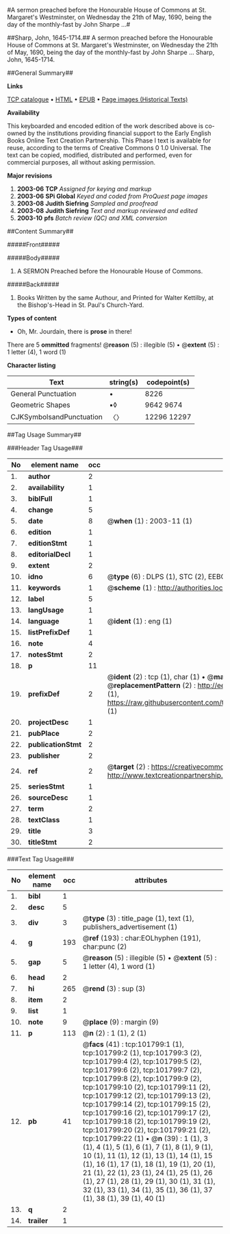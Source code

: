 #A sermon preached before the Honourable House of Commons at St. Margaret's Westminster, on Wednesday the 21th of May, 1690, being the day of the monthly-fast by John Sharpe ...#

##Sharp, John, 1645-1714.##
A sermon preached before the Honourable House of Commons at St. Margaret's Westminster, on Wednesday the 21th of May, 1690, being the day of the monthly-fast by John Sharpe ...
Sharp, John, 1645-1714.

##General Summary##

**Links**

[TCP catalogue](http://www.ota.ox.ac.uk/tcp/)  • 
[HTML](http://tei.it.ox.ac.uk/tcp/Texts-HTML/free/A59/A59562.html)  • 
[EPUB](http://tei.it.ox.ac.uk/tcp/Texts-EPUB/free/A59/A59562.epub) • 
[Page images (Historical Texts)](https://data.historicaltexts.jisc.ac.uk/view?pubId=eebo-13785850e&pageId=eebo-13785850e-101799-1)

**Availability**

This keyboarded and encoded edition of the
	       work described above is co-owned by the institutions
	       providing financial support to the Early English Books
	       Online Text Creation Partnership. This Phase I text is
	       available for reuse, according to the terms of Creative
	       Commons 0 1.0 Universal. The text can be copied,
	       modified, distributed and performed, even for
	       commercial purposes, all without asking permission.

**Major revisions**

1. __2003-06__ __TCP__ *Assigned for keying and markup*
1. __2003-06__ __SPi Global__ *Keyed and coded from ProQuest page images*
1. __2003-08__ __Judith Siefring__ *Sampled and proofread*
1. __2003-08__ __Judith Siefring__ *Text and markup reviewed and edited*
1. __2003-10__ __pfs__ *Batch review (QC) and XML conversion*

##Content Summary##

#####Front#####

#####Body#####

1. A SERMON Preached before the Honourable House of Commons.

#####Back#####

1. Books Written by the same Authour, and Printed for Walter Kettilby, at the Bishop's-Head in St. Paul's Church-Yard.

**Types of content**

  * Oh, Mr. Jourdain, there is **prose** in there!

There are 5 **ommitted** fragments! 
 @__reason__ (5) : illegible (5)  •  @__extent__ (5) : 1 letter (4), 1 word (1)

**Character listing**


|Text|string(s)|codepoint(s)|
|---|---|---|
|General Punctuation|•|8226|
|Geometric Shapes|▪◊|9642 9674|
|CJKSymbolsandPunctuation|〈〉|12296 12297|

##Tag Usage Summary##

###Header Tag Usage###

|No|element name|occ|attributes|
|---|---|---|---|
|1.|__author__|2||
|2.|__availability__|1||
|3.|__biblFull__|1||
|4.|__change__|5||
|5.|__date__|8| @__when__ (1) : 2003-11 (1)|
|6.|__edition__|1||
|7.|__editionStmt__|1||
|8.|__editorialDecl__|1||
|9.|__extent__|2||
|10.|__idno__|6| @__type__ (6) : DLPS (1), STC (2), EEBO-CITATION (1), OCLC (1), VID (1)|
|11.|__keywords__|1| @__scheme__ (1) : http://authorities.loc.gov/ (1)|
|12.|__label__|5||
|13.|__langUsage__|1||
|14.|__language__|1| @__ident__ (1) : eng (1)|
|15.|__listPrefixDef__|1||
|16.|__note__|4||
|17.|__notesStmt__|2||
|18.|__p__|11||
|19.|__prefixDef__|2| @__ident__ (2) : tcp (1), char (1)  •  @__matchPattern__ (2) : ([0-9\-]+):([0-9IVX]+) (1), (.+) (1)  •  @__replacementPattern__ (2) : http://eebo.chadwyck.com/downloadtiff?vid=$1&page=$2 (1), https://raw.githubusercontent.com/textcreationpartnership/Texts/master/tcpchars.xml#$1 (1)|
|20.|__projectDesc__|1||
|21.|__pubPlace__|2||
|22.|__publicationStmt__|2||
|23.|__publisher__|2||
|24.|__ref__|2| @__target__ (2) : https://creativecommons.org/publicdomain/zero/1.0/ (1), http://www.textcreationpartnership.org/docs/. (1)|
|25.|__seriesStmt__|1||
|26.|__sourceDesc__|1||
|27.|__term__|2||
|28.|__textClass__|1||
|29.|__title__|3||
|30.|__titleStmt__|2||


###Text Tag Usage###

|No|element name|occ|attributes|
|---|---|---|---|
|1.|__bibl__|1||
|2.|__desc__|5||
|3.|__div__|3| @__type__ (3) : title_page (1), text (1), publishers_advertisement (1)|
|4.|__g__|193| @__ref__ (193) : char:EOLhyphen (191), char:punc (2)|
|5.|__gap__|5| @__reason__ (5) : illegible (5)  •  @__extent__ (5) : 1 letter (4), 1 word (1)|
|6.|__head__|2||
|7.|__hi__|265| @__rend__ (3) : sup (3)|
|8.|__item__|2||
|9.|__list__|1||
|10.|__note__|9| @__place__ (9) : margin (9)|
|11.|__p__|113| @__n__ (2) : 1 (1), 2 (1)|
|12.|__pb__|41| @__facs__ (41) : tcp:101799:1 (1), tcp:101799:2 (1), tcp:101799:3 (2), tcp:101799:4 (2), tcp:101799:5 (2), tcp:101799:6 (2), tcp:101799:7 (2), tcp:101799:8 (2), tcp:101799:9 (2), tcp:101799:10 (2), tcp:101799:11 (2), tcp:101799:12 (2), tcp:101799:13 (2), tcp:101799:14 (2), tcp:101799:15 (2), tcp:101799:16 (2), tcp:101799:17 (2), tcp:101799:18 (2), tcp:101799:19 (2), tcp:101799:20 (2), tcp:101799:21 (2), tcp:101799:22 (1)  •  @__n__ (39) : 1 (1), 3 (1), 4 (1), 5 (1), 6 (1), 7 (1), 8 (1), 9 (1), 10 (1), 11 (1), 12 (1), 13 (1), 14 (1), 15 (1), 16 (1), 17 (1), 18 (1), 19 (1), 20 (1), 21 (1), 22 (1), 23 (1), 24 (1), 25 (1), 26 (1), 27 (1), 28 (1), 29 (1), 30 (1), 31 (1), 32 (1), 33 (1), 34 (1), 35 (1), 36 (1), 37 (1), 38 (1), 39 (1), 40 (1)|
|13.|__q__|2||
|14.|__trailer__|1||
